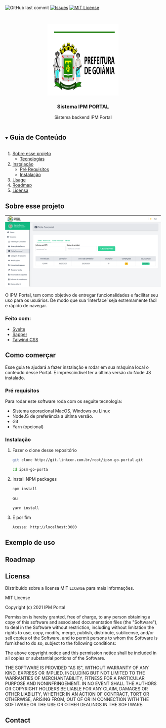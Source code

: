  


<!-- PROJECT SHIELDS -->
<!--
*** I'm using markdown "reference style" links for readability.
*** Reference links are enclosed in brackets [ ] instead of parentheses ( ).
*** See the bottom of this document for the declaration of the reference variables
*** for contributors-url, forks-url, etc. This is an optional, concise syntax you may use.
*** https://www.markdownguide.org/basic-syntax/#reference-style-links
-->
 
![GitHub last commit][last-commit-shield]
[![Issues][issues-shield]][issues-url]
[![MIT License][license-shield]][license-url]
 

<!-- PROJECT LOGO -->
<br />
<p align="center">
  <a href="#">
    <img src="./src/assets/images/logo.svg" alt="Logo" width="230" height="230">
  </a>

  <h3 align="center">Sistema IPM PORTAL </h3>

  <p align="center">
    Sistema backend IPM Portal 
    <br />
 
  </p>
</p>



<!-- TABLE OF CONTENTS -->
<details open="open">
  <summary><h2 style="display: inline-block">Guia de Conteúdo</h2></summary>
  <ol>
    <li>
      <a href="#sobre-esse-projeto">Sobre esse projeto</a>
      <ul>
        <li><a href="#feito-com">Tecnologias</a></li>
      </ul>
    </li>
    <li>
      <a href="#">Instalação</a>
      <ul>
        <li><a href="#pré-requisitos">Pré Requisitos</a></li>
        <li><a href="#installation">Instalação</a></li>
      </ul>
    </li>
    <li><a href="#usage">Usage</a></li>
    <li><a href="#roadmap">Roadmap</a></li>
    <li><a href="#license">Licensa</a></li>
  </ol>
</details>



<!-- ABOUT THE PROJECT -->
## Sobre esse projeto

![Portal IPM Screenshot](./src/assets/images/screenshot-portal.png)

O IPM Portal,  tem como objetivo de entregar funcionalidades e facilitar seu uso para os usuários. De modo que sua ‘interface’ seja extremamente fácil e rápido de navegar.

### Feito com: 

* [Svelte](https://www.svelte.dev)
* [Sapper](https://sapper.svelte.dev)
* [Taiwind CSS](https://tailwindcss.com)


<!-- GETTING STARTED -->
## Como comerçar

Esse guia te ajudará a fazer instalação e rodar em sua máquina local o conteúdo desse Portal. É imprescindível ter a última versão do Node JS instalado.

### Pré requisitos

Para rodar este software roda com os seguite tecnologia:

* Sistema oporacional MacOS, Windows ou Linux
* NodeJS de preferência a última versão.
* Git
* Yarn (opcional)

### Instalação

1. Fazer o clone desse repositório
   ```sh
   git clone http://git.linkcon.com.br/root/ipsm-go-portal.git
   ```
   ```sh
   cd ipsm-go-porta
   ```
2. Install NPM packages
   ```sh
   npm install
   ```
   ou 

   ```sh
   yarn install 
   ```
3. E por fim

    ```sh
    Acesse: http://localhost:3000
    ```


<!-- USAGE EXAMPLES -->
## Exemplo de uso
 
<!-- ROADMAP -->
## Roadmap

 

<!-- CONTRIBUTING -->
 

<!-- LICENSE -->
## Licensa

Distribuido sobre a licensa MIT `LICENSE` para mais informações.

MIT License

Copyright (c) 2021 IPM Portal

Permission is hereby granted, free of charge, to any person obtaining a copy
of this software and associated documentation files (the "Software"), to deal
in the Software without restriction, including without limitation the rights
to use, copy, modify, merge, publish, distribute, sublicense, and/or sell
copies of the Software, and to permit persons to whom the Software is
furnished to do so, subject to the following conditions:

The above copyright notice and this permission notice shall be included in all
copies or substantial portions of the Software.

THE SOFTWARE IS PROVIDED "AS IS", WITHOUT WARRANTY OF ANY KIND, EXPRESS OR
IMPLIED, INCLUDING BUT NOT LIMITED TO THE WARRANTIES OF MERCHANTABILITY,
FITNESS FOR A PARTICULAR PURPOSE AND NONINFRINGEMENT. IN NO EVENT SHALL THE
AUTHORS OR COPYRIGHT HOLDERS BE LIABLE FOR ANY CLAIM, DAMAGES OR OTHER
LIABILITY, WHETHER IN AN ACTION OF CONTRACT, TORT OR OTHERWISE, ARISING FROM,
OUT OF OR IN CONNECTION WITH THE SOFTWARE OR THE USE OR OTHER DEALINGS IN THE
SOFTWARE.


<!-- CONTACT -->
## Contact
 

<!-- ACKNOWLEDGEMENTS -->
 

 
 

<!-- MARKDOWN LINKS & IMAGES -->
<!-- https://www.markdownguide.org/basic-syntax/#reference-style-links -->
[last-commit-shield]: https://img.shields.io/github/last-commit/marviorocha/ipm-portal?style=for-the-badge
[forks-shield]: https://img.shields.io/github/forks/github_username/repo.svg?style=for-the-badge
[forks-url]: https://github.com/marviorocha/ipm-portal/network/members
[stars-shield]: https://img.shields.io/github/stars/marviorocha/ipm-portal/repo.svg?style=for-the-badge
[stars-url]: https://github.com/marviorocha/ipm-portal/repo/stargazers
[issues-shield]: https://img.shields.io/github/issues/marviorocha/ipm-portal/repo.svg?style=for-the-badge
[issues-url]: https://github.com/marviorocha/ipm-portal/issues
[license-shield]: https://img.shields.io/github/license/marviorocha/ipm-portal/repo.svg?style=for-the-badge
[license-url]: https://github.com/marviorocha/ipm-portal/repo/blob/master/LICENSE.txt
 
